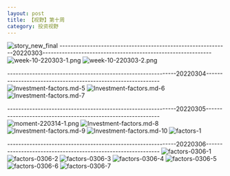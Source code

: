 ```yaml
---
layout: post
title: 【视野】第十周
category: 投资视野
---
```

![story_new_final](http://rzda7rj3c.hd-bkt.clouddn.com/img/story_new_final_0322.png)
-------------------------------------------------------------20220303-------------------------------------------------------------
![week-10-220303-1.png](http://rzda7rj3c.hd-bkt.clouddn.com/img/week-10-220303-1.png)
![week-10-220303-2.png](http://rzda7rj3c.hd-bkt.clouddn.com/img/week-10-220303-2.png)

-------------------------------------------------------------20220304-------------------------------------------------------------
![Investment-factors.md-5](http://rzda7rj3c.hd-bkt.clouddn.com/img/IMG_8006.PNG)
![Investment-factors.md-6](http://rzda7rj3c.hd-bkt.clouddn.com/img/IMG_8007.PNG)
![Investment-factors.md-7](http://rzda7rj3c.hd-bkt.clouddn.com/img/IMG_8008.PNG)

-------------------------------------------------------------20220305-------------------------------------------------------------
![moment-220314-1.png](http://rzda7rj3c.hd-bkt.clouddn.com/img/moment-220314-1.png)
![Investment-factors.md-8](http://rzda7rj3c.hd-bkt.clouddn.com/img/IMG_0471.PNG)
![Investment-factors.md-9](http://rzda7rj3c.hd-bkt.clouddn.com/img/IMG_0472.PNG)
![Investment-factors.md-10](http://rzda7rj3c.hd-bkt.clouddn.com/img/IMG_0473.PNG)
![factors-1](http://rzda7rj3c.hd-bkt.clouddn.com/img/factors-1.png)

-------------------------------------------------------------20220306-------------------------------------------------------------
![factors-0306-1](http://rzda7rj3c.hd-bkt.clouddn.com/img/factors-0306-1.png)
![factors-0306-2](http://rzda7rj3c.hd-bkt.clouddn.com/img/factors-0306-2.png)
![factors-0306-3](http://rzda7rj3c.hd-bkt.clouddn.com/img/factors-0306-3.png)
![factors-0306-4](http://rzda7rj3c.hd-bkt.clouddn.com/img/factors-0306-4.png)
![factors-0306-5](http://rzda7rj3c.hd-bkt.clouddn.com/img/factors-0306-5.png)
![factors-0306-6](http://rzda7rj3c.hd-bkt.clouddn.com/img/factors-0306-6.png)
![factors-0306-7](http://rzda7rj3c.hd-bkt.clouddn.com/img/factors-0306-7.png)



  




